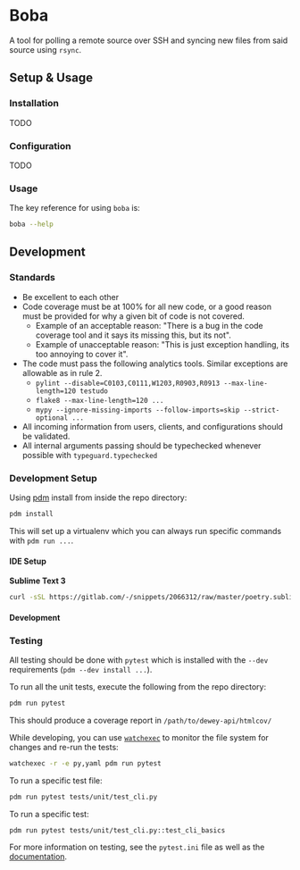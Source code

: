 # Boba

A tool for polling a remote source over SSH and syncing new files from said source using `rsync`.

## Setup & Usage

### Installation

TODO

### Configuration

TODO

### Usage

The key reference for using `boba` is:

```bash
boba --help
```

## Development

### Standards

- Be excellent to each other
- Code coverage must be at 100% for all new code, or a good reason must be provided for why a given bit of code is not covered.
  - Example of an acceptable reason: "There is a bug in the code coverage tool and it says its missing this, but its not".
  - Example of unacceptable reason: "This is just exception handling, its too annoying to cover it".
- The code must pass the following analytics tools. Similar exceptions are allowable as in rule 2.
  - `pylint --disable=C0103,C0111,W1203,R0903,R0913 --max-line-length=120 testudo`
  - `flake8 --max-line-length=120 ...`
  - `mypy --ignore-missing-imports --follow-imports=skip --strict-optional ...`
- All incoming information from users, clients, and configurations should be validated.
- All internal arguments passing should be typechecked whenever possible with `typeguard.typechecked`

### Development Setup

Using [pdm](https://pdm.fming.dev/) install from inside the repo directory:

```bash
pdm install
```

This will set up a virtualenv which you can always run specific commands with `pdm run ...`.

#### IDE Setup

**Sublime Text 3**

```bash
curl -sSL https://gitlab.com/-/snippets/2066312/raw/master/poetry.sublime-project.py | pdm run python
```

#### Development

### Testing

All testing should be done with `pytest` which is installed with the `--dev` requirements (`pdm --dev install ...`).

To run all the unit tests, execute the following from the repo directory:

```bash
pdm run pytest
```

This should produce a coverage report in `/path/to/dewey-api/htmlcov/`

While developing, you can use [`watchexec`](https://github.com/watchexec/watchexec) to monitor the file system for changes and re-run the tests:

```bash
watchexec -r -e py,yaml pdm run pytest
```

To run a specific test file:

```bash
pdm run pytest tests/unit/test_cli.py
```

To run a specific test:

```bash
pdm run pytest tests/unit/test_cli.py::test_cli_basics
```

For more information on testing, see the `pytest.ini` file as well as the [documentation](https://docs.pytest.org/en/stable/).
